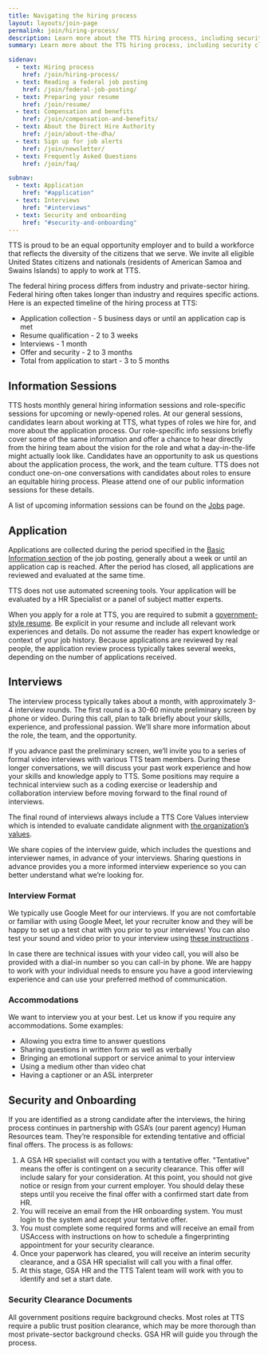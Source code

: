 ```yaml
---
title: Navigating the hiring process
layout: layouts/join-page
permalink: join/hiring-process/
description: Learn more about the TTS hiring process, including security clearances, onboarding, and hiring authorities.
summary: Learn more about the TTS hiring process, including security clearances, onboarding, and hiring authorities.

sidenav:
  - text: Hiring process
    href: /join/hiring-process/
  - text: Reading a federal job posting
    href: /join/federal-job-posting/
  - text: Preparing your resume
    href: /join/resume/
  - text: Compensation and benefits
    href: /join/compensation-and-benefits/
  - text: About the Direct Hire Authority
    href: /join/about-the-dha/
  - text: Sign up for job alerts
    href: /join/newsletter/
  - text: Frequently Asked Questions
    href: /join/faq/

subnav:
  - text: Application
    href: "#application"
  - text: Interviews
    href: "#interviews"
  - text: Security and onboarding
    href: "#security-and-onboarding"
---
```


TTS is proud to be an equal opportunity employer and to build a workforce
that reflects the diversity of the citizens that we serve. We invite all
eligible United States citizens and nationals (residents of American Samoa
and Swains Islands) to apply to work at TTS.

The federal hiring process differs from industry and private-sector hiring.
Federal hiring often takes longer than industry and requires specific
actions. Here is an expected timeline of the hiring process at TTS:

- Application collection - 5 business days or until an application cap is met
- Resume qualification - 2 to 3 weeks
- Interviews - 1 month
- Offer and security - 2 to 3 months
- Total from application to start - 3 to 5 months

## Information Sessions

TTS hosts monthly general hiring information sessions and role-specific
sessions for upcoming or newly-opened roles. At our general sessions,
candidates learn about working at TTS, what types of roles we hire for,
and more about the application process. Our role-specific info sessions
briefly cover some of the same information and offer a chance to hear directly
from the hiring team about the vision for the role and what a
day-in-the-life might actually look like. Candidates have an opportunity
to ask us questions about the application process, the work, and the team
culture. TTS does not conduct one-on-one conversations with candidates about
roles to ensure an equitable hiring process. Please attend one of our public
information sessions for these details.

A list of upcoming information sessions can be found on the [Jobs](/join) page.

## Application

Applications are collected during the period specified in the [Basic Information section](/join/federal-job-posting/#basic-information) of the job posting, generally about a week or until an application cap is reached. After the period has closed, all applications are reviewed and
evaluated  at the same time.

TTS does not use automated screening tools. Your application will be
evaluated by a HR Specialist or a panel of subject matter experts.

When you apply for a role at TTS, you are required to submit a [government-style resume](/join/resume). Be explicit in your resume and include all relevant work experiences and
details. Do not assume the reader has expert knowledge or context of your
job history. Because applications are reviewed by real people, the
application review process typically takes several weeks, depending on
the number of applications received.

## Interviews

The interview process typically takes about a month, with approximately 3-4 interview rounds. The first round is a 30-60 minute preliminary screen by phone or video. During this call, plan to talk briefly about your skills, experience, and professional passion. We’ll share more information about the role, the team, and the opportunity.

If you advance past the preliminary screen, we’ll invite you to a series of formal video interviews with various TTS team members. During these longer conversations, we will discuss your past work experience and how your skills and knowledge apply to TTS. Some positions may require a technical interview such as a coding exercise or leadership and collaboration interview before moving forward to the final round of interviews.

The final round of interviews always include a TTS Core Values interview which is intended to evaluate candidate alignment with [the organization’s values](https://handbook.tts.gsa.gov/about-us/tts-history/#our-values).

We share copies of the interview guide, which includes the questions and interviewer names, in advance of your interviews. Sharing questions in advance provides you a more informed interview experience so you can better understand what we’re looking for.

### Interview Format

We typically use Google Meet for our interviews. If you are not comfortable
or familiar with using Google Meet, let your recruiter know and they will
be happy to set up a test chat with you prior to your interviews! You can
also test your sound and video prior to your interview using
[these instructions](https://support.google.com/meet/answer/10409699?hl=en)
.

In case there are technical issues with your video call, you will also be
provided with a dial-in number so you can call-in by phone. We are happy to
work with your individual needs to ensure you have a good interviewing
experience and can use your preferred method of communication.

### Accommodations

We want to interview you at your best. Let us know if you require any
accommodations. Some examples:

- Allowing you extra time to answer questions
- Sharing questions in written form as well as verbally
- Bringing an emotional support or service animal to your interview
- Using a medium other than video chat
- Having a captioner or an ASL interpreter

## Security and Onboarding

If you are identified as a strong candidate after the interviews, the
hiring process continues in partnership with GSA’s (our parent agency)
Human Resources team. They’re responsible for extending tentative and
official final offers. The process is as follows:

1. A GSA HR specialist will contact you with a tentative offer.
  "Tentative" means the offer is contingent on a security clearance.
  This offer will include salary for your consideration. At this point,
  you should not give notice or resign from your current employer. You
  should delay these steps until you receive the final offer with a
  confirmed start date from HR.
2. You will receive an email from the HR onboarding system. You must
  login to the system and accept your tentative offer.
3. You must complete some required forms and will receive an email from
  USAccess with instructions on how to schedule a fingerprinting appointment
  for your security clearance.
4. Once your paperwork has cleared, you will receive an interim security
  clearance, and a GSA HR specialist will call you with a final offer.
5. At this stage, GSA HR and the TTS Talent team will work with you to
  identify and set a start date.

### Security Clearance Documents

All government positions require background checks. Most roles at TTS
require a public trust position clearance, which may be more thorough
than most private-sector background checks. GSA HR will guide you through the process.
